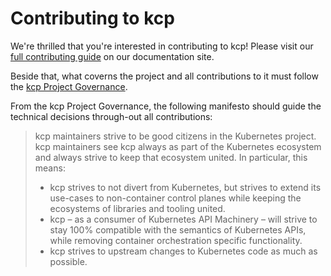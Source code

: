 # Contributing to kcp

We're thrilled that you're interested in contributing to kcp! Please visit our
[full contributing guide](https://docs.kcp.io/kcp/main/en/CONTRIBUTING/) on our documentation site.

Beside that, what coverns the project and all contributions to it must follow
the [kcp Project Governance](https://github.com/kcp-dev/kcp/blob/main/GOVERNANCE.md).

From the kcp Project Governance, the following manifesto should guide the technical
decisions through-out all contributions:

> kcp maintainers strive to be good citizens in the Kubernetes project.
> kcp maintainers see kcp always as part of the Kubernetes ecosystem and always strive to keep that ecosystem united. In particular, this means:
> - kcp strives to not divert from Kubernetes, but strives to extend its use-cases to non-container control planes while keeping the ecosystems of libraries and tooling united.
> - kcp – as a consumer of Kubernetes API Machinery – will strive to stay 100% compatible with the semantics of Kubernetes APIs, while removing container orchestration specific functionality.
> - kcp strives to upstream changes to Kubernetes code as much as possible.
